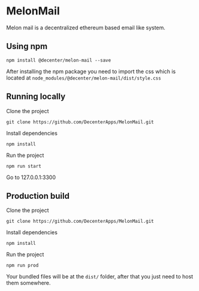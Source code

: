 # MelonMail

Melon mail is a decentralized ethereum based email like system.

## Using npm
```
npm install @decenter/melon-mail --save
```
After installing the npm package you need to import the css which is located at `node_modules/@decenter/melon-mail/dist/style.css`

## Running locally
Clone the project
```git
git clone https://github.com/DecenterApps/MelonMail.git
``` 
Install dependencies
```
npm install
```
Run the project
```
npm run start
```
Go to 127.0.0.1:3300

## Production build
Clone the project
```git
git clone https://github.com/DecenterApps/MelonMail.git
``` 
Install dependencies
```
npm install
```
Run the project
```
npm run prod
```
Your bundled files will be at the `dist/` folder, after that you just need to host them somewhere.
